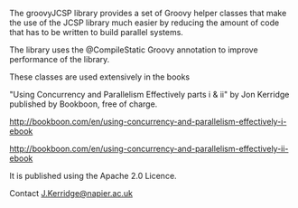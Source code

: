

The groovyJCSP library provides a set of Groovy helper classes that make the use of the JCSP library much easier by reducing the amount of code that has to be written to build parallel systems.<p>


The library uses the @CompileStatic Groovy annotation to improve performance of the library.

These classes are used extensively in the books<p>
"Using Concurrency and Parallelism Effectively parts i & ii"
by Jon Kerridge published by Bookboon, free of charge.<p>

http://bookboon.com/en/using-concurrency-and-parallelism-effectively-i-ebook<p>
http://bookboon.com/en/using-concurrency-and-parallelism-effectively-ii-ebook<p>



It is published using the Apache 2.0 Licence.


Contact J.Kerridge@napier.ac.uk
